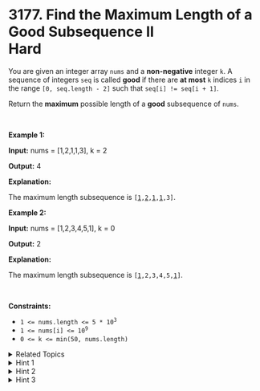 
# 3177. Find the Maximum Length of a Good Subsequence II<br> Hard

<p>You are given an integer array <code>nums</code> and a <strong>non-negative</strong> integer <code>k</code>. A sequence of integers <code>seq</code> is called <strong>good</strong> if there are <strong>at most</strong> <code>k</code> indices <code>i</code> in the range <code>[0, seq.length - 2]</code> such that <code>seq[i] != seq[i + 1]</code>.</p>

<p>Return the <strong>maximum</strong> possible length of a <strong>good</strong> <span data-keyword="subsequence-array">subsequence</span> of <code>nums</code>.</p>

<p>&nbsp;</p>
<p><strong class="example">Example 1:</strong></p>

<div class="example-block">
<p><strong>Input:</strong> <span class="example-io">nums = [1,2,1,1,3], k = 2</span></p>

<p><strong>Output:</strong> <span class="example-io">4</span></p>

<p><strong>Explanation:</strong></p>

<p>The maximum length subsequence is <code>[<u>1</u>,<u>2</u>,<u>1</u>,<u>1</u>,3]</code>.</p>
</div>

<p><strong class="example">Example 2:</strong></p>

<div class="example-block">
<p><strong>Input:</strong> <span class="example-io">nums = [1,2,3,4,5,1], k = 0</span></p>

<p><strong>Output:</strong> <span class="example-io">2</span></p>

<p><strong>Explanation:</strong></p>

<p>The maximum length subsequence is <code>[<u>1</u>,2,3,4,5,<u>1</u>]</code>.</p>
</div>

<p>&nbsp;</p>
<p><strong>Constraints:</strong></p>

<ul>
	<li><code>1 &lt;= nums.length &lt;= 5 * 10<sup>3</sup></code></li>
	<li><code>1 &lt;= nums[i] &lt;= 10<sup>9</sup></code></li>
	<li><code>0 &lt;= k &lt;= min(50, nums.length)</code></li>
</ul>


<details>

<summary> Related Topics </summary>

-	`Array`
-	`Hash Table`
-	`Dynamic Programming`

</details>


<details>
<summary> Hint 1 </summary>
The absolute values in <code>nums</code> don’t really matter. So we can remap the set of values to the range <code>[0, n - 1]</code>.
</details>

<details>
<summary> Hint 2 </summary>
Let <code>dp[i][j]</code> be the length of the longest subsequence till index <code>j</code> with at most <code>i</code> positions such that <code>seq[i] != seq[i + 1]</code>.
</details>

<details>
<summary> Hint 3 </summary>
For each value <code>x</code> from left to right, update <code>dp[i][x] = max(dp[i][x] + 1, dp[i - 1][y] + 1)</code>, where <code>y != x</code>.
</details>